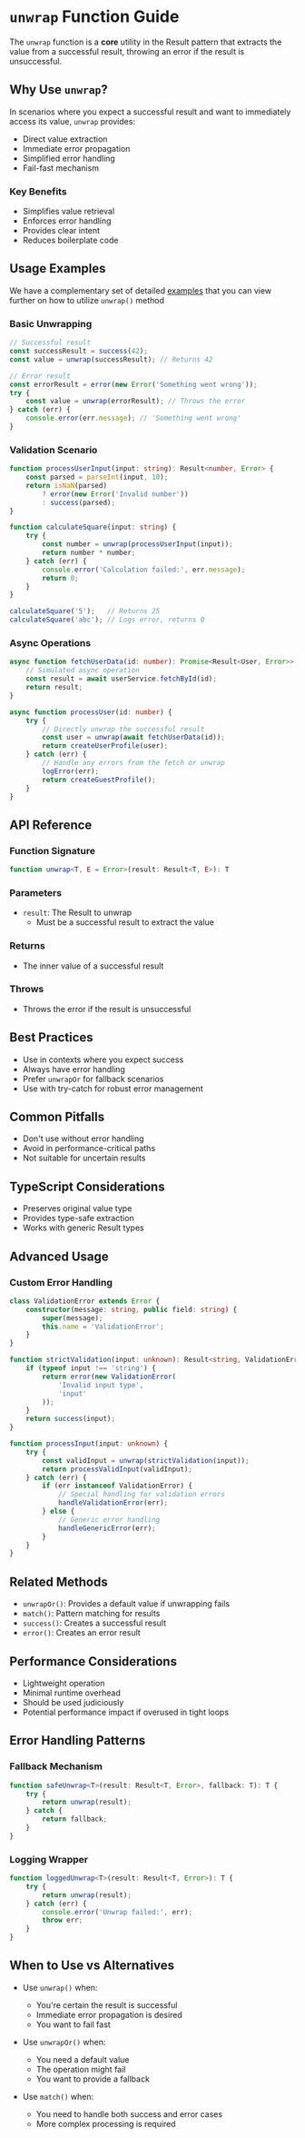 # `unwrap` Function Guide

The `unwrap` function is a **core** utility in the Result pattern that extracts the value from a successful result, throwing an error if the result is unsuccessful.

## Why Use `unwrap`?

In scenarios where you expect a successful result and want to immediately access its value, `unwrap` provides:
- Direct value extraction
- Immediate error propagation
- Simplified error handling
- Fail-fast mechanism

### Key Benefits
- Simplifies value retrieval
- Enforces error handling
- Provides clear intent
- Reduces boilerplate code

## Usage Examples

We have a complementary set of detailed [examples](../../examples/core/unwraps.ts) that you can view further on how to utilize `unwrap()` method

### Basic Unwrapping

```typescript
// Successful result
const successResult = success(42);
const value = unwrap(successResult); // Returns 42

// Error result
const errorResult = error(new Error('Something went wrong'));
try {
    const value = unwrap(errorResult); // Throws the error
} catch (err) {
    console.error(err.message); // 'Something went wrong'
}
```

### Validation Scenario

```typescript
function processUserInput(input: string): Result<number, Error> {
    const parsed = parseInt(input, 10);
    return isNaN(parsed) 
        ? error(new Error('Invalid number'))
        : success(parsed);
}

function calculateSquare(input: string) {
    try {
        const number = unwrap(processUserInput(input));
        return number * number;
    } catch (err) {
        console.error('Calculation failed:', err.message);
        return 0;
    }
}

calculateSquare('5');   // Returns 25
calculateSquare('abc'); // Logs error, returns 0
```

### Async Operations

```typescript
async function fetchUserData(id: number): Promise<Result<User, Error>> {
    // Simulated async operation
    const result = await userService.fetchById(id);
    return result;
}

async function processUser(id: number) {
    try {
        // Directly unwrap the successful result
        const user = unwrap(await fetchUserData(id));
        return createUserProfile(user);
    } catch (err) {
        // Handle any errors from the fetch or unwrap
        logError(err);
        return createGuestProfile();
    }
}
```

## API Reference

### Function Signature
```typescript
function unwrap<T, E = Error>(result: Result<T, E>): T
```

### Parameters
- `result`: The Result to unwrap
  - Must be a successful result to extract the value

### Returns
- The inner value of a successful result

### Throws
- Throws the error if the result is unsuccessful

## Best Practices
- Use in contexts where you expect success
- Always have error handling
- Prefer `unwrapOr` for fallback scenarios
- Use with try-catch for robust error management

## Common Pitfalls
- Don't use without error handling
- Avoid in performance-critical paths
- Not suitable for uncertain results

## TypeScript Considerations
- Preserves original value type
- Provides type-safe extraction
- Works with generic Result types

## Advanced Usage

### Custom Error Handling

```typescript
class ValidationError extends Error {
    constructor(message: string, public field: string) {
        super(message);
        this.name = 'ValidationError';
    }
}

function strictValidation(input: unknown): Result<string, ValidationError> {
    if (typeof input !== 'string') {
        return error(new ValidationError(
            'Invalid input type', 
            'input'
        ));
    }
    return success(input);
}

function processInput(input: unknown) {
    try {
        const validInput = unwrap(strictValidation(input));
        return processValidInput(validInput);
    } catch (err) {
        if (err instanceof ValidationError) {
            // Special handling for validation errors
            handleValidationError(err);
        } else {
            // Generic error handling
            handleGenericError(err);
        }
    }
}
```

## Related Methods
- `unwrapOr()`: Provides a default value if unwrapping fails
- `match()`: Pattern matching for results
- `success()`: Creates a successful result
- `error()`: Creates an error result

## Performance Considerations
- Lightweight operation
- Minimal runtime overhead
- Should be used judiciously
- Potential performance impact if overused in tight loops

## Error Handling Patterns

### Fallback Mechanism

```typescript
function safeUnwrap<T>(result: Result<T, Error>, fallback: T): T {
    try {
        return unwrap(result);
    } catch {
        return fallback;
    }
}
```

### Logging Wrapper

```typescript
function loggedUnwrap<T>(result: Result<T, Error>): T {
    try {
        return unwrap(result);
    } catch (err) {
        console.error('Unwrap failed:', err);
        throw err;
    }
}
```

## When to Use vs Alternatives

- Use `unwrap()` when:
  - You're certain the result is successful
  - Immediate error propagation is desired
  - You want to fail fast

- Use `unwrapOr()` when:
  - You need a default value
  - The operation might fail
  - You want to provide a fallback

- Use `match()` when:
  - You need to handle both success and error cases
  - More complex processing is required

